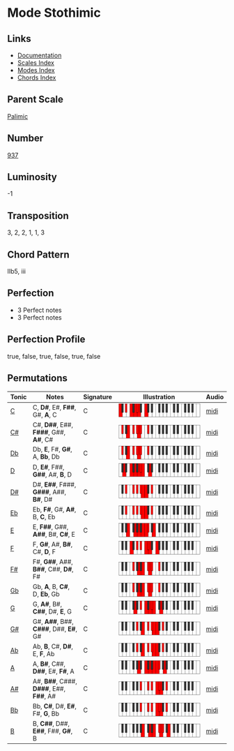 # Mode Stothimic

## Links

- [Documentation](README.md)
- [Scales Index](Scales.md)
- [Modes Index](Modes.md)
- [Chords Index](Chords.md)

## Parent Scale

[Palimic](ScalePalimic.md)

## Number

[937](https://ianring.com/musictheory/scales/937)

## Luminosity

-1

## Transposition

3, 2, 2, 1, 1, 3

## Chord Pattern

IIb5, iii

## Perfection

- 3 Perfect notes
- 3 Perfect notes

## Perfection Profile

true, false, true, false, true, false

## Permutations

| Tonic | Notes | Signature | Illustration | Audio |
|-------|-------|-----------|--------------|-------|
| [C](ModeCNaturalStothimic.md) | C, **D#**, E#, **F##**, G#, **A**, C | C | ![CNaturalStothimic](ModeCNaturalStothimic.png) | [midi](https://github.com/edipermadi/music/blob/main/docs/ModeCNaturalStothimic.mid?raw=true) |
| [C#](ModeCSharpStothimic.md) | C#, **D##**, E##, **F###**, G##, **A#**, C# | C | ![CSharpStothimic](ModeCSharpStothimic.png) | [midi](https://github.com/edipermadi/music/blob/main/docs/ModeCSharpStothimic.mid?raw=true) |
| [Db](ModeDFlatStothimic.md) | Db, **E**, F#, **G#**, A, **Bb**, Db | C | ![DFlatStothimic](ModeDFlatStothimic.png) | [midi](https://github.com/edipermadi/music/blob/main/docs/ModeDFlatStothimic.mid?raw=true) |
| [D](ModeDNaturalStothimic.md) | D, **E#**, F##, **G##**, A#, **B**, D | C | ![DNaturalStothimic](ModeDNaturalStothimic.png) | [midi](https://github.com/edipermadi/music/blob/main/docs/ModeDNaturalStothimic.mid?raw=true) |
| [D#](ModeDSharpStothimic.md) | D#, **E##**, F###, **G###**, A##, **B#**, D# | C | ![DSharpStothimic](ModeDSharpStothimic.png) | [midi](https://github.com/edipermadi/music/blob/main/docs/ModeDSharpStothimic.mid?raw=true) |
| [Eb](ModeEFlatStothimic.md) | Eb, **F#**, G#, **A#**, B, **C**, Eb | C | ![EFlatStothimic](ModeEFlatStothimic.png) | [midi](https://github.com/edipermadi/music/blob/main/docs/ModeEFlatStothimic.mid?raw=true) |
| [E](ModeENaturalStothimic.md) | E, **F##**, G##, **A##**, B#, **C#**, E | C | ![ENaturalStothimic](ModeENaturalStothimic.png) | [midi](https://github.com/edipermadi/music/blob/main/docs/ModeENaturalStothimic.mid?raw=true) |
| [F](ModeFNaturalStothimic.md) | F, **G#**, A#, **B#**, C#, **D**, F | C | ![FNaturalStothimic](ModeFNaturalStothimic.png) | [midi](https://github.com/edipermadi/music/blob/main/docs/ModeFNaturalStothimic.mid?raw=true) |
| [F#](ModeFSharpStothimic.md) | F#, **G##**, A##, **B##**, C##, **D#**, F# | C | ![FSharpStothimic](ModeFSharpStothimic.png) | [midi](https://github.com/edipermadi/music/blob/main/docs/ModeFSharpStothimic.mid?raw=true) |
| [Gb](ModeGFlatStothimic.md) | Gb, **A**, B, **C#**, D, **Eb**, Gb | C | ![GFlatStothimic](ModeGFlatStothimic.png) | [midi](https://github.com/edipermadi/music/blob/main/docs/ModeGFlatStothimic.mid?raw=true) |
| [G](ModeGNaturalStothimic.md) | G, **A#**, B#, **C##**, D#, **E**, G | C | ![GNaturalStothimic](ModeGNaturalStothimic.png) | [midi](https://github.com/edipermadi/music/blob/main/docs/ModeGNaturalStothimic.mid?raw=true) |
| [G#](ModeGSharpStothimic.md) | G#, **A##**, B##, **C###**, D##, **E#**, G# | C | ![GSharpStothimic](ModeGSharpStothimic.png) | [midi](https://github.com/edipermadi/music/blob/main/docs/ModeGSharpStothimic.mid?raw=true) |
| [Ab](ModeAFlatStothimic.md) | Ab, **B**, C#, **D#**, E, **F**, Ab | C | ![AFlatStothimic](ModeAFlatStothimic.png) | [midi](https://github.com/edipermadi/music/blob/main/docs/ModeAFlatStothimic.mid?raw=true) |
| [A](ModeANaturalStothimic.md) | A, **B#**, C##, **D##**, E#, **F#**, A | C | ![ANaturalStothimic](ModeANaturalStothimic.png) | [midi](https://github.com/edipermadi/music/blob/main/docs/ModeANaturalStothimic.mid?raw=true) |
| [A#](ModeASharpStothimic.md) | A#, **B##**, C###, **D###**, E##, **F##**, A# | C | ![ASharpStothimic](ModeASharpStothimic.png) | [midi](https://github.com/edipermadi/music/blob/main/docs/ModeASharpStothimic.mid?raw=true) |
| [Bb](ModeBFlatStothimic.md) | Bb, **C#**, D#, **E#**, F#, **G**, Bb | C | ![BFlatStothimic](ModeBFlatStothimic.png) | [midi](https://github.com/edipermadi/music/blob/main/docs/ModeBFlatStothimic.mid?raw=true) |
| [B](ModeBNaturalStothimic.md) | B, **C##**, D##, **E##**, F##, **G#**, B | C | ![BNaturalStothimic](ModeBNaturalStothimic.png) | [midi](https://github.com/edipermadi/music/blob/main/docs/ModeBNaturalStothimic.mid?raw=true) |

